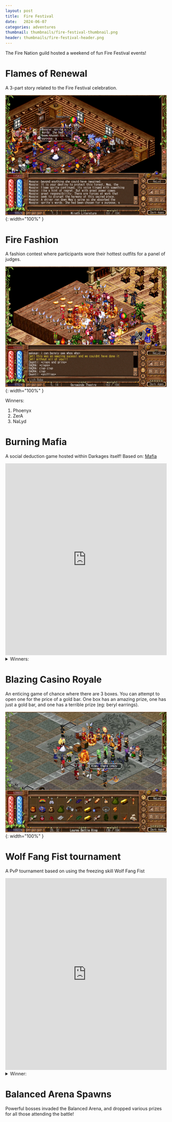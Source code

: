 ```yaml
---
layout: post
title:  Fire Festival
date:   2024-06-07
categories: adventures
thumbnail: thumbnails/fire-festival-thumbnail.png
header: thumbnails/fire-festival-header.png
---
```


The Fire Nation guild hosted a weekend of fun Fire Festival events!


# Flames of Renewal

A 3-part story related to the Fire Festival celebration.

![Flames of Renewal](/assets/img/adventures/fire-festival/flames-of-renewal-1.png){: width="100%" }

# Fire Fashion

A fashion contest where participants wore their hottest outfits for a panel of judges.

![Fire Fashion](/assets/img/adventures/fire-festival/fire-fashion.png){: width="100%" }

Winners:
1. Phoenyx
2. ZerA
3. NaLyd

# Burning Mafia

A social deduction game hosted within Darkages itself! Based on: [Mafia](https://en.wikipedia.org/wiki/Mafia_(party_game))

<iframe width="100%" height="600" src="https://www.youtube.com/embed/FTuc4uFw0I0?si=R6HLt1G_a0j6mUZc" title="YouTube video player" frameborder="0" allow="accelerometer; autoplay; clipboard-write; encrypted-media; gyroscope; picture-in-picture; web-share" referrerpolicy="strict-origin-when-cross-origin" allowfullscreen></iframe>

<details><summary>Winners:</summary>Grimlok!</details>

# Blazing Casino Royale

An enticing game of chance where there are 3 boxes. You can attempt to open one for the price of a gold bar. One box has an amazing prize, one has just a gold bar, and one has a terrible prize (eg: beryl earrings).

![Fire Casino](/assets/img/adventures/fire-festival/casino.png){: width="100%" }

# Wolf Fang Fist tournament

A PvP tournament based on using the freezing skill Wolf Fang Fist

<iframe width="100%" height="600" src="https://www.youtube.com/embed/nKfSEpANDwA?si=Y88b01wZ5zpNCbvY" title="YouTube video player" frameborder="0" allow="accelerometer; autoplay; clipboard-write; encrypted-media; gyroscope; picture-in-picture; web-share" referrerpolicy="strict-origin-when-cross-origin" allowfullscreen></iframe>

<details><summary>Winner:</summary>Moogle!</details>

# Balanced Arena Spawns

Powerful bosses invaded the Balanced Arena, and dropped various prizes for all those attending the battle!
